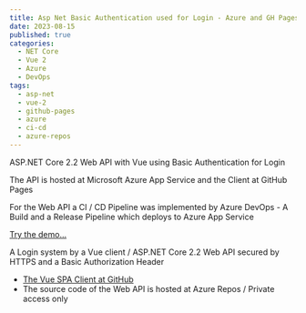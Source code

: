 ```yaml
---
title: Asp Net Basic Authentication used for Login - Azure and GH Pages 
date: 2023-08-15
published: true
categories:
  - NET Core
  - Vue 2
  - Azure
  - DevOps  
tags:
  - asp-net
  - vue-2
  - github-pages
  - azure
  - ci-cd
  - azure-repos
---
```



ASP.NET Core 2.2 Web API with Vue using Basic Authentication for Login

The API is hosted at Microsoft Azure App Service and the Client at GitHub Pages 

For the Web API a CI / CD Pipeline was implemented by Azure DevOps - A Build and a Release Pipeline which deploys to Azure App Service

<a href="https://persteenolsen.github.io/vue-basic-auth-gh-pages-client/" target="_blank" title="Basic Authentication">Try the demo...</a>

<p>A Login system by a Vue client / ASP.NET Core 2.2 Web API secured by HTTPS and a Basic Authorization Header</p>

<ul>

<li><a href="https://github.com/persteenolsen/vue-basic-auth-gh-pages-client" target="_blank">The Vue SPA Client at GitHub</a></li>
<li>The source code of the Web API is hosted at Azure Repos / Private access only</li>
</ul>
